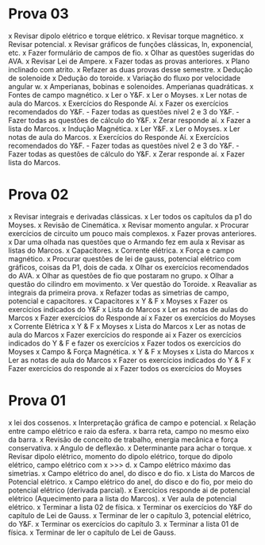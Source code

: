 # Prova 03
x Revisar dipolo elétrico e torque elétrico.
x Revisar torque magnético.
x Revisar potencial.
x Revisar gráficos de funções clássicas, ln, exponencial, etc.
x Fazer formulário de campos de fio.
x Olhar as questões sugeridas do AVA.
x Revisar Lei de Ampere.
x Fazer todas as provas anteriores.
x Plano inclinado com atrito.
x Refazer as duas provas desse semestre.
x Dedução de solenoide
x Dedução do toroide.
x Variação do fluxo por velocidade angular w.
x Amperianas, bobinas e solenoides. Amperianas quadráticas.
x Fontes de campo magnético.
    x Ler o Y&F.
    x Ler o Moyses.
    x Ler notas de aula do Marcos.
    x Exercícios do Responde Aí.
    x Fazer os exercícios recomendados do Y&F.
    - Fazer todas as questões nível 2 e 3 do Y&F.
    - Fazer todas as questões de cálculo do Y&F.
    x Zerar responde aí.
    x Fazer a lista do Marcos.
x Indução Magnética.
    x Ler Y&F.
    x Ler o Moyses.
    x Ler notas de aula do Marcos.
    x Exercícios do Responde Aí.
    x Exercícios recomendados do Y&F.
    - Fazer todas as questões nível 2 e 3 do Y&F.
    - Fazer todas as questões de cálculo do Y&F.
    x Zerar responde aí.
    x Fazer lista do Marcos.

# Prova 02
x Revisar integrais e derivadas clássicas.
x Ler todos os capítulos da p1 do Moyses.
x Revisão de Cinemática.
x Revisar momento angular.
x Procurar exercícios de circuito um pouco mais complexos.
x Fazer provas anteriores.
x Dar uma olhada nas questões que o Armando fez em aula
x Revisar as listas do Marcos.
    x Capacitores.
    x Corrente elétrica.
    x Força e campo magnético.
x Procurar questões de lei de gauss, potencial elétrico com gráficos, coisas da P1, dois de cada.
x Olhar os exercícios recomendados do AVA.
x Olhar as questões de fio que postaram no grupo.
x Olhar a questão do cilindro em movimento.
x Ver questão do Toroide.
x Reavaliar as integrais da primeira prova.
x Refazer todas as simetrias de campo, potencial e capacitores.
x Capacitores
    x Y & F
    x Moyses
    x Fazer os exercícios indicados do Y&F
    x Lista do Marcos
    x Ler as notas de aulas do Marcos
    x Fazer exercícios do Responde aí
    x Fazer os exercícios do Moyses
x Corrente Elétrica
    x Y & F
    x Moyses
    x Lista do Marcos
    x Ler as notas de aula do Marcos
    x Fazer exercícios do responde ai
    x Fazer os exercícios indicados do Y & F e fazer os exercícios
    x Fazer todos os exercícios do Moyses
x Campo & Força Magnética. 
    x Y & F
    x Moyses
    x Lista do Marcos
    x Ler as notas de aula do Marcos
    x Fazer os exercícios indicados do Y & F
    x Fazer exercícios do responde ai
    x Fazer todos os exercícios do Moyses

# Prova 01
x lei dos cossenos.
x Interpretação gráfica de campo e potencial.
x Relação entre campo elétrico e raio da esfera.
x barra reta, campo no mesmo eixo da barra.
x Revisão de conceito de trabalho, energia mecânica e força conservativa.
x Angulo de deflexão.
x Determinante para achar o torque.
x Revisar dipolo elétrico, momento do dipolo elétrico, torque do dipolo elétrico, campo elétrico com x >>> d.
x Campo elétrico máximo das simetrias.
x Campo elétrico do anel, do disco e do fio.
x Lista do Marcos de Potencial elétrico.
x Campo elétrico do anel, do disco e do fio, por meio do potencial elétrico (derivada parcial).
x Exercícios responde ai de potencial elétrico (Aquecimento para a lista do Marcos).
x Ver aula de potencial elétrico.
x Terminar a lista 02 de física.
x Terminar os exercícios do Y&F do capítulo de Lei de Gauss.
x Terminar de ler o capítulo 3, potencial elétrico, do Y&F.
x Terminar os exercícios do capítulo 3.
x Terminar a lista 01 de física.
x Terminar de ler o capítulo de Lei de Gauss.